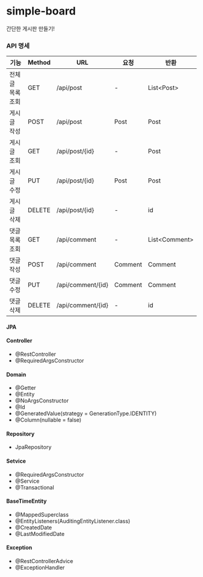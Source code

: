 # simple-board

간단한 게시판 만들기!

### API 명세

| 기능        | Method | URL     | 요청   | 반환                    |
|-----------|------|---------|------|-----------------------|
| 전체 글 목록 조회 | GET  | /api/post | -    | List&#60;Post&#62;    |
| 게시글 작성    | POST | /api/post | Post | Post                  |
| 게시글 조회    | GET  | /api/post/{id} | -    | Post                  |
| 게시글 수정    | PUT  | /api/post/{id} | Post | Post                  |
| 게시글 삭제    | DELETE | /api/post/{id} | -    | id                    |
| 댓글 목록 조회  | GET  | /api/comment | -    | List&#60;Comment&#62; |
| 댓글 작성     | POST | /api/comment | Comment | Comment               |
| 댓글 수정     | PUT  | /api/comment/{id} | Comment | Comment               |
| 댓글 삭제     | DELETE | /api/comment/{id} | -    | id                    |

#### JPA

#### Controller
- @RestController
- @RequiredArgsConstructor

#### Domain
- @Getter
- @Entity
- @NoArgsConstructor
- @Id
- @GeneratedValue(strategy = GenerationType.IDENTITY)
- @Column(nullable = false)

#### Repository
- JpaRepository

#### Setvice
- @RequiredArgsConstructor
- @Service
- @Transactional

#### BaseTimeEntity
- @MappedSuperclass
- @EntityListeners(AuditingEntityListener.class)
- @CreatedDate
- @LastModifiedDate

#### Exception
 - @RestControllerAdvice
 - @ExceptionHandler

